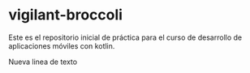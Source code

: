 # vigilant-broccoli

Este es el repositorio inicial de práctica para el curso de desarrollo de aplicaciones móviles con kotlin.


Nueva linea de texto
